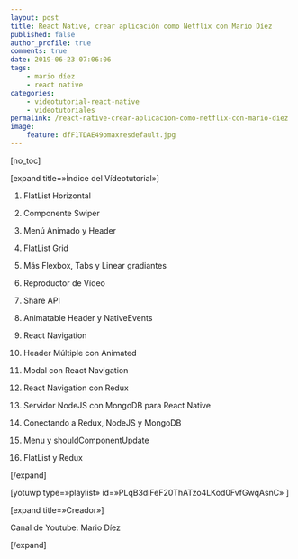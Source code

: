 ```yaml
---
layout: post
title: React Native, crear aplicación como Netflix con Mario Díez
published: false
author_profile: true
comments: true
date: 2019-06-23 07:06:06
tags:
    - mario díez
    - react native
categories:
    - videotutorial-react-native
    - videotutoriales
permalink: /react-native-crear-aplicacion-como-netflix-con-mario-diez
image:
    feature: dfF1TDAE49omaxresdefault.jpg
---
```

[no_toc]
  
[expand title=&#187;Índice del Vídeotutorial&#187;]
  
1. FlatList Horizontal
  
2. Componente Swiper
  
3. Menú Animado y Header
  
4. FlatList Grid
  
5. Más Flexbox, Tabs y Linear gradiantes
  
6. Reproductor de Vídeo
  
7. Share API
  
8. Animatable Header y NativeEvents
  
9. React Navigation
  
10. Header Múltiple con Animated
  
11. Modal con React Navigation
  
12. React Navigation con Redux
  
13. Servidor NodeJS con MongoDB para React Native
  
14. Conectando a Redux, NodeJS y MongoDB
  
15. Menu y shouldComponentUpdate
  
16. FlatList y Redux
  
[/expand]

[yotuwp type=&#187;playlist&#187; id=&#187;PLqB3diFeF20ThATzo4LKod0FvfGwqAsnC&#187; ]

[expand title=&#187;Creador&#187;]
  
Canal de Youtube: Mario Díez
  
[/expand]